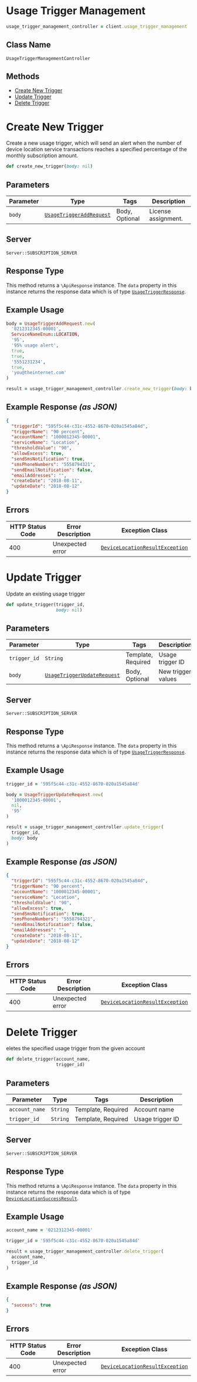 # Usage Trigger Management

```ruby
usage_trigger_management_controller = client.usage_trigger_management
```

## Class Name

`UsageTriggerManagementController`

## Methods

* [Create New Trigger](../../doc/controllers/usage-trigger-management.md#create-new-trigger)
* [Update Trigger](../../doc/controllers/usage-trigger-management.md#update-trigger)
* [Delete Trigger](../../doc/controllers/usage-trigger-management.md#delete-trigger)


# Create New Trigger

Create a new usage trigger, which will send an alert when the number of device location service transactions reaches a specified percentage of the monthly subscription amount.

```ruby
def create_new_trigger(body: nil)
```

## Parameters

| Parameter | Type | Tags | Description |
|  --- | --- | --- | --- |
| `body` | [`UsageTriggerAddRequest`](../../doc/models/usage-trigger-add-request.md) | Body, Optional | License assignment. |

## Server

`Server::SUBSCRIPTION_SERVER`

## Response Type

This method returns a `\ApiResponse` instance. The `data` property in this instance returns the response data which is of type [`UsageTriggerResponse`](../../doc/models/usage-trigger-response.md).

## Example Usage

```ruby
body = UsageTriggerAddRequest.new(
  '0212312345-00001',
  ServiceNameEnum::LOCATION,
  '95',
  '95% usage alert',
  true,
  true,
  '5551231234',
  true,
  'you@theinternet.com'
)

result = usage_trigger_management_controller.create_new_trigger(body: body)
```

## Example Response *(as JSON)*

```json
{
  "triggerId": "595f5c44-c31c-4552-8670-020a1545a84d",
  "triggerName": "90 percent",
  "accountName": "1000012345-00001",
  "serviceName": "Location",
  "thresholdValue": "90",
  "allowExcess": true,
  "sendSmsNotification": true,
  "smsPhoneNumbers": "5558794321",
  "sendEmailNotification": false,
  "emailAddresses": "",
  "createDate": "2018-08-11",
  "updateDate": "2018-08-12"
}
```

## Errors

| HTTP Status Code | Error Description | Exception Class |
|  --- | --- | --- |
| 400 | Unexpected error | [`DeviceLocationResultException`](../../doc/models/device-location-result-exception.md) |


# Update Trigger

Update an existing usage trigger

```ruby
def update_trigger(trigger_id,
                   body: nil)
```

## Parameters

| Parameter | Type | Tags | Description |
|  --- | --- | --- | --- |
| `trigger_id` | `String` | Template, Required | Usage trigger ID |
| `body` | [`UsageTriggerUpdateRequest`](../../doc/models/usage-trigger-update-request.md) | Body, Optional | New trigger values |

## Server

`Server::SUBSCRIPTION_SERVER`

## Response Type

This method returns a `\ApiResponse` instance. The `data` property in this instance returns the response data which is of type [`UsageTriggerResponse`](../../doc/models/usage-trigger-response.md).

## Example Usage

```ruby
trigger_id = '595f5c44-c31c-4552-8670-020a1545a84d'

body = UsageTriggerUpdateRequest.new(
  '1000012345-00001',
  nil,
  '95'
)

result = usage_trigger_management_controller.update_trigger(
  trigger_id,
  body: body
)
```

## Example Response *(as JSON)*

```json
{
  "triggerId": "595f5c44-c31c-4552-8670-020a1545a84d",
  "triggerName": "90 percent",
  "accountName": "1000012345-00001",
  "serviceName": "Location",
  "thresholdValue": "90",
  "allowExcess": true,
  "sendSmsNotification": true,
  "smsPhoneNumbers": "5558794321",
  "sendEmailNotification": false,
  "emailAddresses": "",
  "createDate": "2018-08-11",
  "updateDate": "2018-08-12"
}
```

## Errors

| HTTP Status Code | Error Description | Exception Class |
|  --- | --- | --- |
| 400 | Unexpected error | [`DeviceLocationResultException`](../../doc/models/device-location-result-exception.md) |


# Delete Trigger

eletes the specified usage trigger from the given account

```ruby
def delete_trigger(account_name,
                   trigger_id)
```

## Parameters

| Parameter | Type | Tags | Description |
|  --- | --- | --- | --- |
| `account_name` | `String` | Template, Required | Account name |
| `trigger_id` | `String` | Template, Required | Usage trigger ID |

## Server

`Server::SUBSCRIPTION_SERVER`

## Response Type

This method returns a `\ApiResponse` instance. The `data` property in this instance returns the response data which is of type [`DeviceLocationSuccessResult`](../../doc/models/device-location-success-result.md).

## Example Usage

```ruby
account_name = '0212312345-00001'

trigger_id = '595f5c44-c31c-4552-8670-020a1545a84d'

result = usage_trigger_management_controller.delete_trigger(
  account_name,
  trigger_id
)
```

## Example Response *(as JSON)*

```json
{
  "success": true
}
```

## Errors

| HTTP Status Code | Error Description | Exception Class |
|  --- | --- | --- |
| 400 | Unexpected error | [`DeviceLocationResultException`](../../doc/models/device-location-result-exception.md) |


